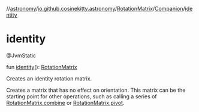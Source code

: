 //[astronomy](../../../../index.md)/[io.github.cosinekitty.astronomy](../../index.md)/[RotationMatrix](../index.md)/[Companion](index.md)/[identity](identity.md)

# identity


@JvmStatic

fun [identity](identity.md)(): [RotationMatrix](../index.md)

Creates an identity rotation matrix.

Creates a matrix that has no effect on orientation. This matrix can be the starting point for other operations, such as calling a series of [RotationMatrix.combine](../combine.md) or [RotationMatrix.pivot](../pivot.md).
